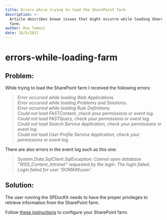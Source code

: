 ```yaml
---
title: Errors while trying to load the SharePoint farm
description: >-
  Article describes known issues that might occurre while loading SharePoint
  farm.
author: Mia Tomaić
date: 18/5/2017
---
```


# errors-while-loading-farm

## Problem:

While trying to load the SharePoint farm I received the following errors:

> _Error occurred while loading Web Applications._  
> _Error occurred while loading Problems and Solutions._  
> _Error occurred while loading Rule Definitions._  
> _Could not load FASTContent, check your permissions or event log._  
> _Could not load FASTQuery, check your permissions or event log._  
> _Could not load Search Service Application, check your permissions or event log._  
> _Could not load User Profile Service Application, check your permissions or event log._

There are also errors in the event log such as this one:

> _System.Data.SqlClient.SqlException: Cannot open database ”WSS\_Content\_Intranet” requested by the login. The login failed._  
> _Login failed for user ‘DOMAIN\user’._

## Solution:

The user running the SPDocKit needs to have the proper privileges to retrieve information from the SharePoint farm.

Follow [these instructions](errors-while-loading-farm.md#internal/requirements/sharepoint-on-premises-user-permissions-requirements) to configure your SharePoint farm.

